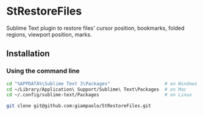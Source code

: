 # StRestoreFiles

Sublime Text plugin to restore files' cursor position, bookmarks, folded
regions, viewport position, marks.

## Installation

### Using the command line

```bash
cd "%APPDATA%\Sublime Text 3\Packages"                    # on Windows
cd ~/Library/Application\ Support/Sublime\ Text\Packages  # on Mac
cd ~/.config/sublime-text/Packages                        # on Linux

git clone git@github.com:giampaolo/StRestoreFiles.git
```
